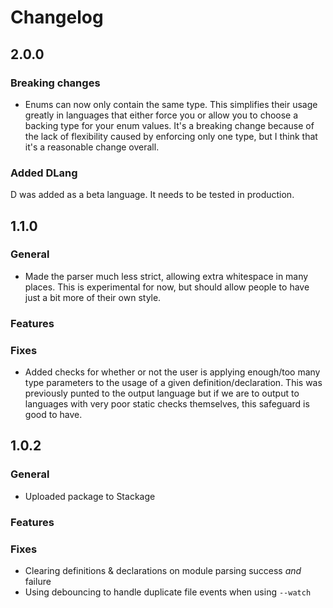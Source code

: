 # Changelog

## 2.0.0

### Breaking changes

- Enums can now only contain the same type. This simplifies their usage greatly
  in languages that either force you or allow you to choose a backing type for
  your enum values. It's a breaking change because of the lack of flexibility
  caused by enforcing only one type, but I think that it's a reasonable change
  overall.

### Added DLang

D was added as a beta language. It needs to be tested in production.

## 1.1.0

### General

- Made the parser much less strict, allowing extra whitespace in many places.
  This is experimental for now, but should allow people to have just a bit more
  of their own style.

### Features

### Fixes

- Added checks for whether or not the user is applying enough/too many type
  parameters to the usage of a given definition/declaration. This was previously
  punted to the output language but if we are to output to languages with very
  poor static checks themselves, this safeguard is good to have.

## 1.0.2

### General

- Uploaded package to Stackage

### Features

### Fixes

- Clearing definitions & declarations on module parsing success *and* failure
- Using debouncing to handle duplicate file events when using `--watch`
